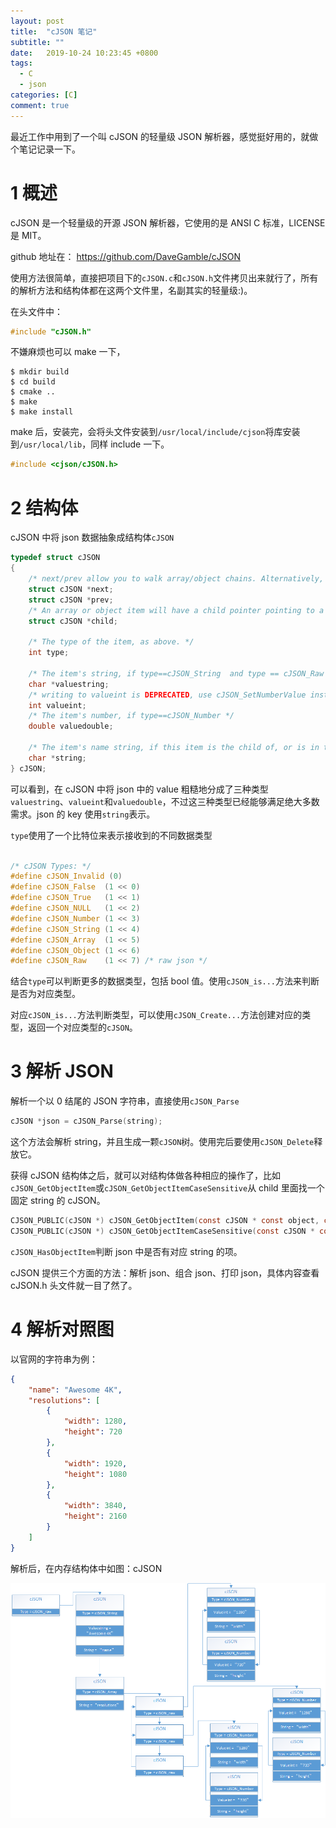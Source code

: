 ```yaml
---
layout: post
title:  "cJSON 笔记"
subtitle: ""
date:   2019-10-24 10:23:45 +0800
tags:
  - C
  - json
categories: [C]
comment: true
---
```


最近工作中用到了一个叫 cJSON 的轻量级 JSON 解析器，感觉挺好用的，就做个笔记记录一下。

<!-- more -->

# 1 概述

cJSON 是一个轻量级的开源 JSON 解析器，它使用的是 ANSI C 标准，LICENSE 是 MIT。

github 地址在： https://github.com/DaveGamble/cJSON 

使用方法很简单，直接把项目下的`cJSON.c`和`cJSON.h`文件拷贝出来就行了，所有的解析方法和结构体都在这两个文件里，名副其实的轻量级:)。

在头文件中：

```c
#include "cJSON.h"
```

不嫌麻烦也可以 make 一下，

```shell
$ mkdir build
$ cd build
$ cmake ..
$ make
$ make install
```

make 后，安装完，会将头文件安装到`/usr/local/include/cjson`将库安装到`/usr/local/lib`，同样 include 一下。

```c
#include <cjson/cJSON.h>
```

# 2 结构体

cJSON 中将 json 数据抽象成结构体`cJSON`

```c
typedef struct cJSON
{
    /* next/prev allow you to walk array/object chains. Alternatively, use GetArraySize/GetArrayItem/GetObjectItem */
    struct cJSON *next;
    struct cJSON *prev;
    /* An array or object item will have a child pointer pointing to a chain of the items in the array/object. */
    struct cJSON *child;

    /* The type of the item, as above. */
    int type;

    /* The item's string, if type==cJSON_String  and type == cJSON_Raw */
    char *valuestring;
    /* writing to valueint is DEPRECATED, use cJSON_SetNumberValue instead */
    int valueint;
    /* The item's number, if type==cJSON_Number */
    double valuedouble;

    /* The item's name string, if this item is the child of, or is in the list of subitems of an object. */
    char *string;
} cJSON;
```

可以看到，在 cJSON 中将 json 中的 value 粗糙地分成了三种类型`valuestring`、`valueint`和`valuedouble`，不过这三种类型已经能够满足绝大多数需求。json 的 key 使用`string`表示。

`type`使用了一个比特位来表示接收到的不同数据类型

```c

/* cJSON Types: */
#define cJSON_Invalid (0)
#define cJSON_False  (1 << 0)
#define cJSON_True   (1 << 1)
#define cJSON_NULL   (1 << 2)
#define cJSON_Number (1 << 3)
#define cJSON_String (1 << 4)
#define cJSON_Array  (1 << 5)
#define cJSON_Object (1 << 6)
#define cJSON_Raw    (1 << 7) /* raw json */
```

结合`type`可以判断更多的数据类型，包括 bool 值。使用`cJSON_is...`方法来判断是否为对应类型。

对应`cJSON_is...`方法判断类型，可以使用`cJSON_Create...`方法创建对应的类型，返回一个对应类型的`cJSON`。

# 3 解析 JSON

解析一个以 0 结尾的 JSON 字符串，直接使用`cJSON_Parse`

```c
cJSON *json = cJSON_Parse(string);
```

这个方法会解析 string，并且生成一颗`cJSON`树。使用完后要使用`cJSON_Delete`释放它。

获得 cJSON 结构体之后，就可以对结构体做各种相应的操作了，比如`cJSON_GetObjectItem`或`cJSON_GetObjectItemCaseSensitive`从 child 里面找一个固定 string 的 cJSON。

```c
CJSON_PUBLIC(cJSON *) cJSON_GetObjectItem(const cJSON * const object, const char * const string)
CJSON_PUBLIC(cJSON *) cJSON_GetObjectItemCaseSensitive(const cJSON * const object, const char * const string)
```

`cJSON_HasObjectItem`判断 json 中是否有对应 string 的项。

cJSON 提供三个方面的方法：解析 json、组合 json、打印 json，具体内容查看 cJSON.h 头文件就一目了然了。

# 4 解析对照图

以官网的字符串为例：

```json
{
    "name": "Awesome 4K",
    "resolutions": [
        {
            "width": 1280,
            "height": 720
        },
        {
            "width": 1920,
            "height": 1080
        },
        {
            "width": 3840,
            "height": 2160
        }
    ]
}
```

解析后，在内存结构体中如图：cJSON

![c'JSON](\pictures\cJSON.png)